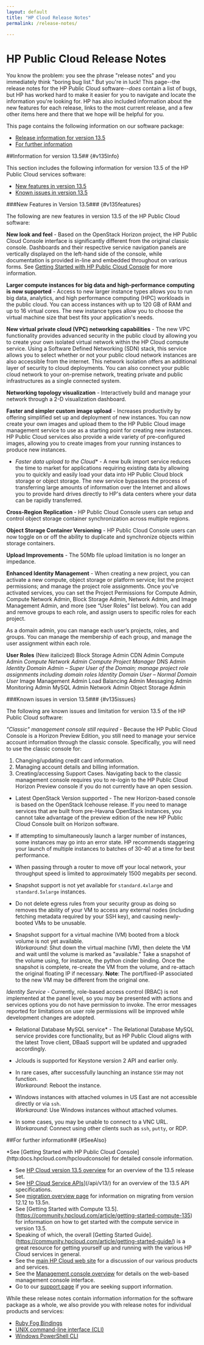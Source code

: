 ```yaml
---
layout: default
title: "HP Cloud Release Notes"
permalink: /release-notes/

---
```

# HP Public Cloud Release Notes

You know the problem:  you see the phrase "release notes" and you immediately think "boring bug list."  But you're in luck!  This page--the release notes for the HP Public Cloud software--<i>does</i> contain a list of bugs, but HP has worked hard to make it easier for you to navigate and locate the information you're looking for.  HP has also included information about the new features for each release, links to the most current release, and a few other items here and there that we hope will be helpful for you.   

This page contains the following information on our software package:

* [Release information for version 13.5](#v135Info)
* [For further information](#SeeAlso)

<!--Moving forward, there will be more bulleted items for each release-->

##Information for version 13.5## {#v135Info}

This section includes the following information for version 13.5 of the HP Public Cloud services software:

* [New features in version 13.5](#v135features)
* [Known issues in version 13.5](#v135issues)

<!--* [Resolved issues in version 13.5](#v135resolved)-->


###New Features in Version 13.5### {#v135features}

The following are new features in version 13.5 of the HP Public Cloud software:

**New look and feel** - Based on the OpenStack Horizon project, the HP Public Cloud Console interface is significantly different from the original classic console.  Dashboards and their respective service navigation panels are vertically displayed on the left-hand side of the console, while documentation is provided in-line and embedded throughout on various forms.  See [Getting Started with HP Public Cloud Console](http://docs.hpcloud.com/hpcloudconsole) for more information.

**Larger compute instances for big data and high-performance computing is now supported** -  Access to new larger instance types allows you to run big data, analytics, and high performance computing (HPC) workloads in the public cloud.  You can access instances with up to 120 GB of RAM and up to 16 virtual cores. The new instance types allow you to choose the virtual machine size that best fits your application's needs.

**New virtual private cloud (VPC) networking capabilities** - The new VPC functionality provides advanced security in the public cloud by allowing you to create your own isolated virtual network within the HP Cloud compute service. Using a Software Defined Networking (SDN) stack, this service allows you to select whether or not your public cloud network instances are also accessible from the internet. This network isolation offers an additional layer of security to cloud deployments. You can also connect your public cloud network to your on-premise network, treating private and public infrastructures as a single connected system.

**Networking topology visualization** - Interactively build and manage your network through a 2-D visualization dashboard.

**Faster and simpler custom image upload** - Increases productivity by offering simplified set up and deployment of new instances. You can now create your own images and upload them to the HP Public Cloud image management service to use as a starting point for creating new instances. HP Public Cloud services also provide a wide variety of pre-configured images, allowing you to create images from your running instances to produce new instances.

* *Faster data upload to the Cloud** - A new bulk import service reduces the time to market for applications requiring existing data by allowing you to quickly and easily load your data into HP Public Cloud block storage or object storage. The new service bypasses the process of transferring large amounts of information over the Internet and allows you to provide hard drives directly to HP's data centers where your data can be rapidly transferred.

**Cross-Region Replication** - HP Public Cloud Console users can setup and control object storage container synchronization across multiple regions. 

**Object Storage Container Versioning** - HP Public Cloud Console users can now toggle on or off the ability to duplicate and synchronize objects within storage containers.

**Upload Improvements** - The 50Mb file upload limitation is no longer an impedance.  

**Enhanced Identity Management** - When creating a new project, you can activate a new compute, object storage or platform service; list the project permissions; and manage the project role assignments.  Once you've activated services, you can set the Project Permissions for Compute Admin, Compute Network Admin, Block Storage Admin, Network Admin, and Image Management Admin, and more (see “User Roles” list below).   You can add and remove groups to each role, and assign users to specific roles for each project.

As a domain admin, you can manage each user’s projects, roles, and groups.
You can manage the membership of each group, and manage the user assignment within each role. 

 **User Roles** (New italicized)
 Block Storage Admin
 CDN Admin
 Compute Admin
 <i>Compute Network Admin</i>
 <i>Compute Project Manager</i>
 DNS Admin
 <i>Identity Domain Admin – Super User of the Domain; manage project role assignments including domain roles</i>
 <i>Identity Domain User – Normal Domain User</i>
 Image Management Admin
 Load Balancing Admin
 Messaging Admin
 Monitoring Admin
 MySQL Admin
 Network Admin
 Object Storage Admin

###Known issues in version 13.5### {#v135issues}

The following are known issues and limitation for version 13.5 of the HP Public Cloud software:

*"Classic" management console still required* - Because the HP Public Cloud Console is a Horizon Preview Edition, you still need to manage your service account information through the classic console.  Specifically, you will need to use the classic console for:
1. Changing/updating credit card information.
2. Managing account details and billing information.
3. Creating/accessing Support Cases.
Navigating back to the classic management console requires you to re-login to the HP Public Cloud Horizon Preview console if you do not currently have an open session.

* Latest OpenStack Version supported - The new Horizon-based console is based on the OpenStack Icehouse release.  If you need to manage services that are built from pre-Havana OpenStack instances, you cannot take advantage of the preview edition of the new HP Public Cloud Console built on Horizon software. 

* If attempting to simultaneously launch a larger number of instances, some instances may go into an error state. HP recommends staggering your launch of multiple instances to batches of 30-40 at a time for best performance.

* When passing through a router to move off your local network, your throughput speed is limited to approximately 1500 megabits per second.

* Snapshot support is not yet available for `standard.4xlarge` and `standard.5xlarge` instances.

* Do not delete egress rules from your security group as doing so removes the ability of your VM to access any external nodes (including fetching metadata required by your SSH key), and causing newly-booted VMs to be unusable.

* Snapshot support for a virtual machine (VM) booted from a block volume is not yet available.<br>
    *Workaround*: Shut down the virtual machine (VM), then delete the VM and wait until the volume is marked as "available." Take a snapshot of the volume using, for instance, the python cinder binding. Once the snapshot is complete, re-create the VM from the volume, and re-attach the original floating IP if necessary. **Note**: The port/fixed-IP associated to the new VM may be different from the original one.

*Identity Service* - Currently, role-based access control (RBAC) is not implemented at the panel level, so you may be presented with actions and services options you do not have permission to invoke. The error messages reported for limitations on user role permissions will be improved while development changes are adopted.

* Relational Database MySQL service* - The Relational Database MySQL service provides core functionality, but as HP Public Cloud aligns with the latest Trove client, DBaaS support will be updated and upgraded accordingly.

* Jclouds is supported for Keystone version 2 API and earlier only.

* In rare cases, after successfully launching an instance `SSH` may not function. <br>
    *Workaround*: Reboot the instance.

* Windows instances with attached volumes in US East are not accessible directly or via `ssh`. <br>
    *Workaround*: Use Windows instances without attached volumes.

* In some cases, you may be unable to connect to a VNC URL. <br>
    *Workaround*: Connect using other clients such as `ssh`, `putty`, or RDP.

<!--##Resolved Issues in Version 13.5## {#v135resolved}

The following are resolved issues in version 13.5 of the HP Public Cloud software:

* items
-->

##For further information## {#SeeAlso}

*See [Getting Started with HP Public Cloud Console] (http:docs.hpcloud.com/hpcloudconsole) for detailed console information.
* See [HP Cloud version 13.5 overview](/version-overview/) for an overview of the 13.5 release set.
* See [HP Cloud Service APIs](v13.5)](/api/v13/) for an overview of the 13.5 API specifications.
* See [migration overview page](/migration-overview/) for information on migrating from version 12.12 to 13.5n.
* See [Getting Started with Compute 13.5].(https://community.hpcloud.com/article/getting-started-compute-135) for information on how to get started with the compute service in version 13.5.
* Speaking of which, the overall [Getting Started Guide].(https://community.hpcloud.com/article/getting-started-guide/) is a great resource for getting yourself up and running with the various HP Cloud services in general.
* See the [main HP Cloud web site](https://www.hpcloud.com/#) for a discussion of our various products and services.
* See the [Management console overview](/mc/) for details on the web-based management console interface.
* Go to our [support page](https://www.hpcloud.com/support) if you are seeking support information.

While these release notes contain information information for the software package as a whole, we also provide you with release notes for individual products and services:

* [Ruby Fog Bindings](/binding/fog/release-notes/)
* [UNIX command-line interface (CLI)](/cli/unix/release-notes/)
* [Windows PowerShell CLI](/cli/windows/release-notes/)
